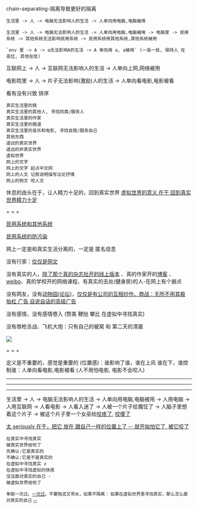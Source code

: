 
chain-separating-隔离导致更好的隔离

```
生活里 -> 人 -> 电脑无法影响人的生活 -> 人单向用电脑,电脑被用

生活里 -> 人 -> 电脑无法影响人的生活 -> 人单向用电脑,电脑被用 -> 电脑里 -> 民用系统 -> 其他系统无法影响民用系统 -> 民用系统用其他系统,其他系统被用

`env 里 -> A -> a无法影响A的生活 -> A 单向用 a, a被用` (一高一低, 保持人 在 高位, 其他在低)

```

互联网上 -> 人 -> 互联网无法影响人的生活 -> 人单向上网,网络被用

电影院里 -> 人 -> 片子无法影响(激励)人的生活 -> 人单向看电影,电影被看


看有没有兴致 排序
```
真实生活里的我
真实生活里的其他人, 寻找同类/服务人
真实生活里的作家
真实生活里的报道
真实生活里的音乐和电影, 寻找自我/服务自己
其他东西
遥远的真实世界
遥远的非真实世界
虚拟世界
网上的文字
网上的文字 起点中文网
网上的人文 记叙说明描写议论抒情
网上的狗文 咬人文
```

休息的由头在于，让人精力十足的，回到真实世界 [虚拟世界的意义 在于 回到真实世界精力十足](https://github.com/7900ms/notinternet_deserted/tree/master/book)

= = =

[民用系统和其他系统](https://github.com/7900ms/000nottheater_deserted_systemsoftware/tree/master/small)

[民用系统的防污染](https://github.com/7900ms/00nottheater_deserted/blob/master/small/系统分划and防系统污染.md)

网上一定是和真实生活分离的，一定是 匿名信息

没有行家：[仅仅是网文](https://github.com/7900ms/000nottheater_deserted_systemlibrary/blob/master/supplementary/chain-听行家的导致被坑.md)

没有真实的人，[除了那个真的杂志社开的线上版本](https://github.com/7900ms/000nottheater_deserted_systemlibrary/blob/master/supplementary/chain-没编辑的杂志会导致揽活儿坑人.md) 、真的作家开的[博客](http://blog.sina.com.cn/qijinnian105) 、[weibo](http://weibo.com/u/1634431184)、真的学校开的网络课程、有真实的去处(健身房)的人-在网上有个据点

没有网友，没有[动物](https://www.douban.com/group/mindfucking/)[园(论坛)](http://www.weibo.com/1634431184/F23nns0gE)，[仅仅是有公司的互相炒作、商战：无所不用其极 抬杠,广告,自说自话的高级广告](https://github.com/7900ms/theater_deserted/blob/master/ACDSee的故事.md)

没有感情，没有感情卷入 (赞美 鞭挞 攀比 在虚拟中寻找真实)

没有唇枪舌战、飞机大炮：只有自己的被窝 和 第二天的清晨<br><br>
![](http://i.imgur.com/TcgqnIB.jpg)

= = =

定义是不重要的，感觉是重要的 (位置感)：谁影响了谁，谁在上风 谁在下，谁控制谁：人单向看电影,电影被看 (人不用怕电影, 电影不会咬人)

<hr><hr><hr>

生活里 -> 人 -> 电脑无法影响人的生活 -> 人单向用电脑,电脑被用 -> 人用电脑 -> 人用互联网 -> 人看电影 -> 人看入迷了 -> 人被一个片子给魔怔了 -> 人脑子里想着这个片子 -> 被这个片子里一个女巫给[咬疼了](https://twitter.com/opera/status/856419413041573888), [咬傻了](https://twitter.com/CuteAnimalsPIX/status/860928576287383554)

[太 seriously 在于，把它 放在 跟自己一样的位置上了 -- 就开始怕它了, 被它咬了](https://github.com/7900ms/000nottheater_deserted_systemlibrary/blob/master/supplementary/chain-听行家的导致被坑.md)

```
在真实中寻找真实
被真实世界给咬了
先确认:它是真实的
不确认:它是不是真实的
在虚拟中寻找真实 ✗
在虚拟中寻找虚拟的快感
没法面对真实的自己 -
被虚拟世界给咬了
```

<sub>
争取一次过。<a href="https://github.com/7900ms/000nottheater_deserted_systemlibrary/blob/master/supplementary/term-鼓儿-不要拖泥带水.md">一次过</a>。不要拖泥又带水，如果不隔离：
如果在虚拟世界里寻找真实，那么怎么面对真实的自己
<a href="https://github.com/7900ms/notinternet_deserted/tree/master/book">--</a>
</sub>
